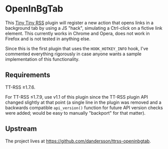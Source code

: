 OpenInBgTab
===========
This [Tiny Tiny RSS](http://tt-rss.org/) plugin will register a new action that opens links in a background tab by using a JS "hack", simulating a Ctrl-click on a fictive link element. This currently works in Chrome and Opera, does not work in Firefox and is not tested in anything else.

Since this is the first plugin that uses the `HOOK_HOTKEY_INFO` hook, I've commented everything rigorously in case anyone wants a sample implementation of this functionality.

Requirements
------------
TT-RSS ≥1.7.6.

For TT-RSS ≤1.7.9, use v1.1 of this plugin since the TT-RSS plugin API changed slightly at that point (a single line in the plugin was removed and a backwards compatible `api_version()` function for future API version checks were added; would be easy to manually "backport" for that matter).

Upstream
--------
The project lives at <https://github.com/dandersson/ttrss-openinbgtab>.

